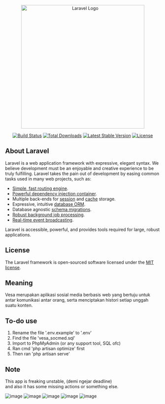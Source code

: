 <p align="center"><a href="https://laravel.com" target="_blank"><img src="https://raw.githubusercontent.com/laravel/art/master/logo-lockup/5%20SVG/2%20CMYK/1%20Full%20Color/laravel-logolockup-cmyk-red.svg" width="400" alt="Laravel Logo"></a></p>

<p align="center">
<a href="https://github.com/laravel/framework/actions"><img src="https://github.com/laravel/framework/workflows/tests/badge.svg" alt="Build Status"></a>
<a href="https://packagist.org/packages/laravel/framework"><img src="https://img.shields.io/packagist/dt/laravel/framework" alt="Total Downloads"></a>
<a href="https://packagist.org/packages/laravel/framework"><img src="https://img.shields.io/packagist/v/laravel/framework" alt="Latest Stable Version"></a>
<a href="https://packagist.org/packages/laravel/framework"><img src="https://img.shields.io/packagist/l/laravel/framework" alt="License"></a>
</p>

## About Laravel

Laravel is a web application framework with expressive, elegant syntax. We believe development must be an enjoyable and creative experience to be truly fulfilling. Laravel takes the pain out of development by easing common tasks used in many web projects, such as:

- [Simple, fast routing engine](https://laravel.com/docs/routing).
- [Powerful dependency injection container](https://laravel.com/docs/container).
- Multiple back-ends for [session](https://laravel.com/docs/session) and [cache](https://laravel.com/docs/cache) storage.
- Expressive, intuitive [database ORM](https://laravel.com/docs/eloquent).
- Database agnostic [schema migrations](https://laravel.com/docs/migrations).
- [Robust background job processing](https://laravel.com/docs/queues).
- [Real-time event broadcasting](https://laravel.com/docs/broadcasting).

Laravel is accessible, powerful, and provides tools required for large, robust applications.

## License

The Laravel framework is open-sourced software licensed under the [MIT license](https://opensource.org/licenses/MIT).

## Meaning
Vesa merupakan aplikasi sosial media berbasis web yang bertuju untuk antar komunikasi antar orang, serta menciptakan histori setiap unggah suatu konten.

## To-do use
1. Rename the file '.env.example' to '.env'
2. Find the file 'vesa_socmed.sql'
3. Import to PhpMyAdmin (or any support tool, SQL ofc)
4. Ran cmd 'php artisan optimize' first
5. Then ran 'php artisan serve'

## Note
This app is freaking unstable, (demi ngejar deadline)<br>
and also it has some missing actions or something else.

![image](https://github.com/user-attachments/assets/a780ced5-ca07-4d96-a827-c3de91726228)
![image](https://github.com/user-attachments/assets/8f30d3c5-dfc0-4549-bea8-3be42719ca32)
![image](https://github.com/user-attachments/assets/533e78f8-f68c-4033-8dbd-d167c5b9bd92)
![image](https://github.com/user-attachments/assets/872a2536-a14d-43dc-8162-b555dc671921)
![image](https://github.com/user-attachments/assets/b895c930-2a4d-47ab-bff9-8df37b61650a)

